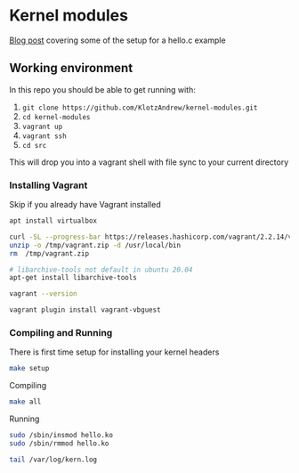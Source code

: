 # Kernel modules

[Blog post][blog] covering some of the setup for a hello.c example

## Working environment

In this repo you should be able to get running with:
1. `git clone https://github.com/KlotzAndrew/kernel-modules.git`
1. `cd kernel-modules`
1. `vagrant up`
1. `vagrant ssh`
1. `cd src`

This will drop you into a vagrant shell with file sync to your current directory

### Installing Vagrant

Skip if you already have Vagrant installed

```bash
apt install virtualbox

curl -SL --progress-bar https://releases.hashicorp.com/vagrant/2.2.14/vagrant_2.2.14_linux_amd64.zip --output /tmp/vagrant.zip
unzip -o /tmp/vagrant.zip -d /usr/local/bin
rm  /tmp/vagrant.zip

# libarchive-tools not default in ubuntu 20.04
apt-get install libarchive-tools

vagrant --version

vagrant plugin install vagrant-vbguest
```

### Compiling and Running

There is first time setup for installing your kernel headers
```bash
make setup
```

Compiling
```bash
make all
```

Running
```bash
sudo /sbin/insmod hello.ko
sudo /sbin/rmmod hello.ko

tail /var/log/kern.log
```

[blog]: https://klotzandrew.com/blog/making-your-first-linux-kernel-module
